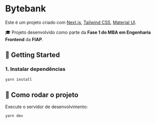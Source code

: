 # Bytebank

Este é um projeto criado com [Next.js](https://nextjs.org), [Tailwind CSS](https://tailwindcss.com), [Material UI](https://mui.com).

🎓 Projeto desenvolvido como parte da **Fase 1 do MBA em Engenharia Frontend** da **FIAP**.

## 🚀 Getting Started

### 1. Instalar dependências

```bash
yarn install
```
## 🚀 Como rodar o projeto

Execute o servidor de desenvolvimento:

```bash
yarn dev
